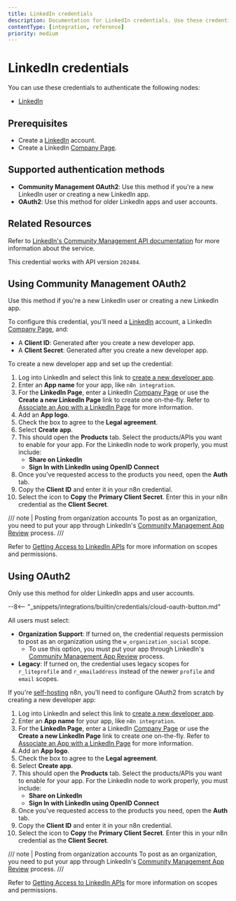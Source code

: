 ```yaml
---
title: LinkedIn credentials
description: Documentation for LinkedIn credentials. Use these credentials to authenticate LinkedIn in n8n, a workflow automation platform.
contentType: [integration, reference]
priority: medium
---
```


# LinkedIn credentials

You can use these credentials to authenticate the following nodes:

- [LinkedIn](/integrations/builtin/app-nodes/n8n-nodes-base.linkedin.md)


## Prerequisites

* Create a [LinkedIn](https://www.linkedin.com/) account.
* Create a LinkedIn [Company Page](https://www.linkedin.com/help/linkedin/answer/a543852).

## Supported authentication methods

- **Community Management OAuth2**: Use this method if you're a new LinkedIn user or creating a new LinkedIn app.
- **OAuth2**: Use this method for older LinkedIn apps and user accounts.

## Related Resources

Refer to [LinkedIn's Community Management API documentation](https://learn.microsoft.com/en-us/linkedin/marketing/community-management/community-management-overview?view=li-lms-2024-04) for more information about the service.

This credential works with API version `202404`.

## Using Community Management OAuth2

Use this method if you're a new LinkedIn user or creating a new LinkedIn app.

To configure this credential, you'll need a [LinkedIn](https://www.linkedin.com/) account, a LinkedIn [Company Page](https://www.linkedin.com/help/linkedin/answer/a543852), and:

- A **Client ID**: Generated after you create a new developer app.
- A **Client Secret**: Generated after you create a new developer app.

To create a new developer app and set up the credential:

1. Log into LinkedIn and select this link to [create a new developer app](https://www.linkedin.com/developers/apps/new).
2. Enter an **App name** for your app, like `n8n integration`.
3. For the **LinkedIn Page**, enter a LinkedIn [Company Page](https://www.linkedin.com/help/linkedin/answer/a543852) or use the **Create a new LinkedIn Page** link to create one on-the-fly. Refer to [Associate an App with a LinkedIn Page](https://www.linkedin.com/help/linkedin/answer/a548360) for more information. 
4. Add an **App logo**.
5. Check the box to agree to the **Legal agreement**.
6. Select **Create app**.
7. This should open the **Products** tab. Select the products/APIs you want to enable for your app. For the LinkedIn node to work properly, you must include:
	- **Share on LinkedIn**
	- **Sign In with LinkedIn using OpenID Connect**
8. Once you've requested access to the products you need, open the **Auth** tab.
9. Copy the **Client ID** and enter it in your n8n credential.
10. Select the icon to **Copy** the **Primary Client Secret**. Enter this in your n8n credential as the **Client Secret**.

/// note | Posting from organization accounts
To post as an organization, you need to put your app through LinkedIn's [Community Management App Review](https://learn.microsoft.com/en-us/linkedin/marketing/community-management-app-review) process.
///

Refer to [Getting Access to LinkedIn APIs](https://learn.microsoft.com/en-us/linkedin/shared/authentication/getting-access) for more information on scopes and permissions.

## Using OAuth2

Only use this method for older LinkedIn apps and user accounts.

--8<-- "_snippets/integrations/builtin/credentials/cloud-oauth-button.md"

All users must select:

- **Organization Support**: If turned on, the credential requests permission to post as an organization using the `w_organization_social` scope.
	- To use this option, you must put your app through LinkedIn's [Community Management App Review](https://learn.microsoft.com/en-us/linkedin/marketing/community-management-app-review) process.
- **Legacy**: If turned on, the credential uses legacy scopes for `r_liteprofile` and `r_emailaddress` instead of the newer `profile` and `email` scopes.

If you're [self-hosting](/hosting/index.md) n8n, you'll need to configure OAuth2 from scratch by creating a new developer app:

1. Log into LinkedIn and select this link to [create a new developer app](https://www.linkedin.com/developers/apps/new).
2. Enter an **App name** for your app, like `n8n integration`.
3. For the **LinkedIn Page**, enter a LinkedIn [Company Page](https://www.linkedin.com/help/linkedin/answer/a543852) or use the **Create a new LinkedIn Page** link to create one on-the-fly. Refer to [Associate an App with a LinkedIn Page](https://www.linkedin.com/help/linkedin/answer/a548360) for more information. 
4. Add an **App logo**.
5. Check the box to agree to the **Legal agreement**.
6. Select **Create app**.
7. This should open the **Products** tab. Select the products/APIs you want to enable for your app. For the LinkedIn node to work properly, you must include:
	- **Share on LinkedIn**
	- **Sign In with LinkedIn using OpenID Connect**
8. Once you've requested access to the products you need, open the **Auth** tab.
9. Copy the **Client ID** and enter it in your n8n credential.
10. Select the icon to **Copy** the **Primary Client Secret**. Enter this in your n8n credential as the **Client Secret**.

/// note | Posting from organization accounts
To post as an organization, you need to put your app through LinkedIn's [Community Management App Review](https://learn.microsoft.com/en-us/linkedin/marketing/community-management-app-review) process.
///

Refer to [Getting Access to LinkedIn APIs](https://learn.microsoft.com/en-us/linkedin/shared/authentication/getting-access) for more information on scopes and permissions.
